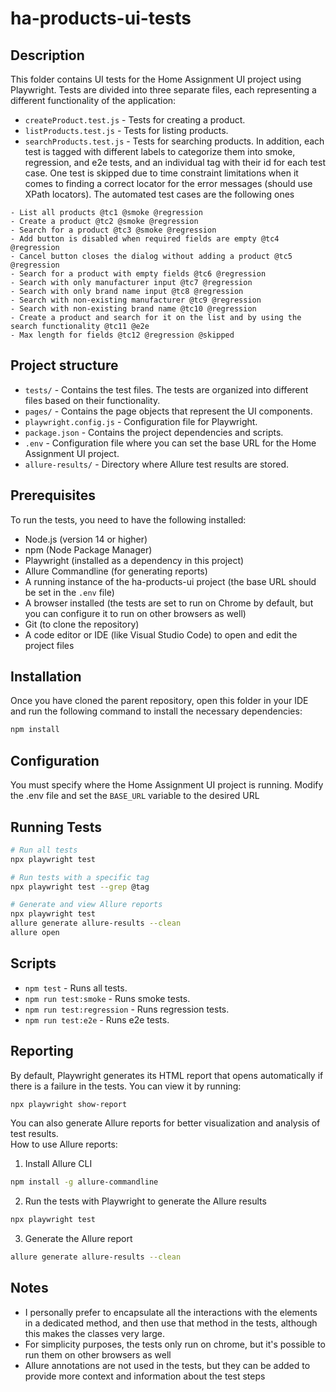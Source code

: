 # ha-products-ui-tests

## Description
This folder contains UI tests for the Home Assignment UI project using Playwright.
Tests are divided into three separate files, each representing a different functionality of the application:
- `createProduct.test.js` - Tests for creating a product.
- `listProducts.test.js` - Tests for listing products.
- `searchProducts.test.js` - Tests for searching products.
In addition, each test is tagged with different labels to categorize them into smoke, regression, and e2e tests, and an individual tag with their id for each test case.
One test is skipped due to time constraint limitations when it comes to finding a correct locator for the error messages (should use XPath locators).
The automated test cases are the following ones
```plain
- List all products @tc1 @smoke @regression
- Create a product @tc2 @smoke @regression
- Search for a product @tc3 @smoke @regression
- Add button is disabled when required fields are empty @tc4 @regression
- Cancel button closes the dialog without adding a product @tc5 @regression
- Search for a product with empty fields @tc6 @regression
- Search with only manufacturer input @tc7 @regression
- Search with only brand name input @tc8 @regression
- Search with non-existing manufacturer @tc9 @regression
- Search with non-existing brand name @tc10 @regression
- Create a product and search for it on the list and by using the search functionality @tc11 @e2e
- Max length for fields @tc12 @regression @skipped
```

## Project structure
- `tests/` - Contains the test files. The tests are organized into different files based on their functionality.
- `pages/` - Contains the page objects that represent the UI components.
- `playwright.config.js` - Configuration file for Playwright.
- `package.json` - Contains the project dependencies and scripts.
- `.env` - Configuration file where you can set the base URL for the Home Assignment UI project.
- `allure-results/` - Directory where Allure test results are stored.

## Prerequisites
To run the tests, you need to have the following installed:
- Node.js (version 14 or higher)
- npm (Node Package Manager)
- Playwright (installed as a dependency in this project)
- Allure Commandline (for generating reports)
- A running instance of the ha-products-ui project (the base URL should be set in the `.env` file)
- A browser installed (the tests are set to run on Chrome by default, but you can configure it to run on other browsers as well)
- Git (to clone the repository)
- A code editor or IDE (like Visual Studio Code) to open and edit the project files

## Installation
Once you have cloned the parent repository, open this folder in your IDE and run the following command to install the necessary dependencies:
```bash
npm install
```

## Configuration
You must specify where the Home Assignment UI project is running. Modify the .env file and set the `BASE_URL` variable to the desired URL

## Running Tests
```bash
# Run all tests
npx playwright test

# Run tests with a specific tag
npx playwright test --grep @tag

# Generate and view Allure reports
npx playwright test
allure generate allure-results --clean
allure open

```

## Scripts
- `npm test` - Runs all tests.
- `npm run test:smoke` - Runs smoke tests.
- `npm run test:regression` - Runs regression tests.
- `npm run test:e2e` - Runs e2e tests.

## Reporting
By default, Playwright generates its HTML report that opens automatically if there is a failure in the tests. You can view it by running:
```bash
npx playwright show-report
```
You can also generate Allure reports for better visualization and analysis of test results.\
How to use Allure reports:
1. Install Allure CLI
```bash
npm install -g allure-commandline
```
2. Run the tests with Playwright to generate the Allure results
```bash
npx playwright test
```
3. Generate the Allure report
```bash
allure generate allure-results --clean
```

## Notes
- I personally prefer to encapsulate all the interactions with the elements in a dedicated method, and then use that method in the tests, although this makes the classes very large.
- For simplicity purposes, the tests only run on chrome, but it's possible to run them on other browsers as well
- Allure annotations are not used in the tests, but they can be added to provide more context and information about the test steps
